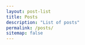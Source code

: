 ```yaml
---
layout: post-list
title: Posts
description: "List of posts"
permalink: /posts/
sitemap: false
---
```

